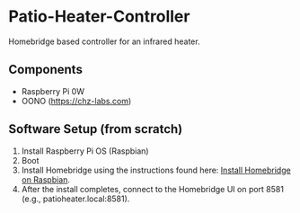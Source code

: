 # Patio-Heater-Controller
Homebridge based controller for an infrared heater.

## Components

* Raspberry Pi 0W
* OONO (https://chz-labs.com)

## Software Setup (from scratch)

1. Install Raspberry Pi OS (Raspbian)
2. Boot
3. Install Homebridge using the instructions found here: [Install Homebridge on Raspbian](install-hb).
4. After the install completes, connect to the Homebridge UI on port 8581 (e.g., patioheater.local:8581).

[install-hb]: <https://github.com/homebridge/homebridge/wiki/Install-Homebridge-on-Raspbian>
